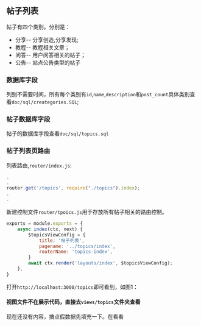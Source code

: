 ## 帖子列表
帖子有四个类别。分别是：
* 分享-- 分享创造,分享发现;
* 教程-- 教程相关文章；
* 问答-- 用户问答相关的帖子；
* 公告-- 站点公告类型的帖子

### 数据库字段	
列别不需要时间，所有每个类别有`id`,`name`,`description`和`post_count`具体类别查看`doc/sql/creategories.SQL`;
### 帖子数据库字段
帖子的数据库字段查看`doc/sql/topics.sql`

### 帖子列表页路由
列表路由,`router/index.js`:
```js
.
.
router.get('/topics', require("./topics").index);
.
.
```
新建控制文件`router/tpoics.js`用于存放所有帖子相关的路由控制。
```js
exports = module.exports = {
    async index(ctx, next) {
        $topicsViewConfig = {
            title: '帖子列表',
            pagename: '../topics/index',
            routerName: 'topics-index',
        }
        await ctx.render('layouts/index', $topicsViewConfig);
    },
}
```
打开`http://localhost:3000/topics`即可看到，如图1：

#### 视图文件不在展示代码，直接去`views/topics`文件夹查看

现在还没有内容，搞点假数据先填充一下。在看看